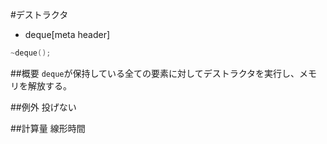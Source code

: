 #デストラクタ
* deque[meta header]

```cpp
~deque();
```

##概要
`deque`が保持している全ての要素に対してデストラクタを実行し、メモリを解放する。


##例外
投げない


##計算量
線形時間

